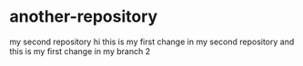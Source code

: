 # another-repository
my second repository
hi this is my first change in my second repository
and this is my first change in my branch 2
